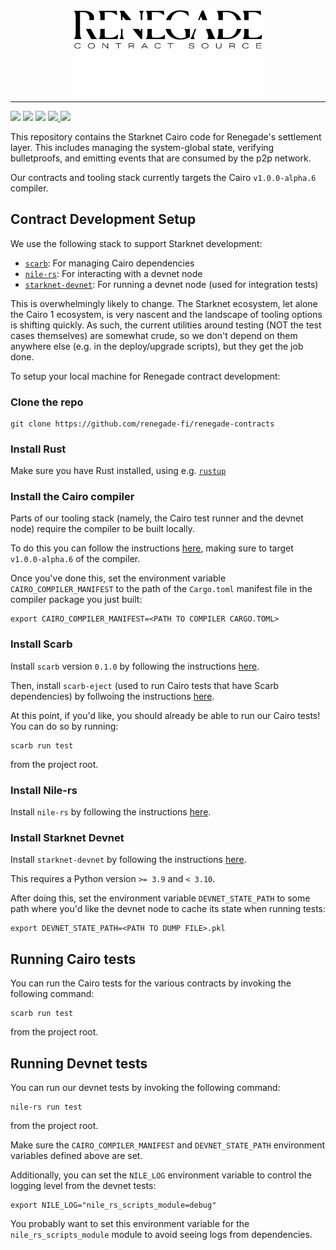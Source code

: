 <div align="center">
  <img
    alt="Renegade Logo"
    width="60%"
    src="./img/logo_light_contract.svg#gh-light-mode-only"
  />
  <img
    alt="Renegade Logo"
    width="60%"
    src="./img/logo_dark_contract.svg#gh-dark-mode-only"
  />
</div>

---

<div>
  <img
    src="https://github.com/renegade-fi/renegade-contracts/actions/workflows/test_cairo.yml/badge.svg"
  />
  <img
    src="https://github.com/renegade-fi/renegade-contracts/actions/workflows/test_nile.yml/badge.svg"
  />
  <img
    src="https://github.com/renegade-fi/renegade-contracts/actions/workflows/format.yml/badge.svg"
  />
  <a href="https://twitter.com/renegade_fi" target="_blank">
    <img src="https://img.shields.io/twitter/follow/renegade_fi?style=social" />
  </a>
  <a href="https://discord.gg/renegade-fi" target="_blank">
    <img src="https://img.shields.io/discord/1032770899675463771?label=Join%20Discord&logo=discord&style=social" />
  </a>
</div>

This repository contains the Starknet Cairo code for Renegade's settlement
layer. This includes managing the system-global state, verifying bulletproofs,
and emitting events that are consumed by the p2p network.

Our contracts and tooling stack currently targets the Cairo `v1.0.0-alpha.6` compiler.

## Contract Development Setup

We use the following stack to support Starknet development:
- [`scarb`](https://github.com/software-mansion/scarb): For managing Cairo dependencies
- [`nile-rs`](https://github.com/OpenZeppelin/nile-rs): For interacting with a devnet node
- [`starknet-devnet`](https://github.com/0xSpaceShard/starknet-devnet): For running a devnet node (used for integration tests)

This is overwhelmingly likely to change. The Starknet ecosystem, let alone the Cairo 1 ecosystem, is very nascent and the landscape
of tooling options is shifting quickly. As such, the current utilities around testing (NOT the test cases themselves) are somewhat
crude, so we don't depend on them anywhere else (e.g. in the deploy/upgrade scripts), but they get the job done.

To setup your local machine for Renegade contract development:

### Clone the repo
```
git clone https://github.com/renegade-fi/renegade-contracts
```

### Install Rust

Make sure you have Rust installed, using e.g. [`rustup`](https://rustup.rs/)

### Install the Cairo compiler

Parts of our tooling stack (namely, the Cairo test runner and the devnet node) require the compiler to be built locally.

To do this you can follow the instructions [here](https://cairo-book.github.io/ch01-01-installation.html), making sure to target `v1.0.0-alpha.6` of the compiler.

Once you've done this, set the environment variable `CAIRO_COMPILER_MANIFEST` to the path of the `Cargo.toml` manifest file in the compiler package you just built:
```shell
export CAIRO_COMPILER_MANIFEST=<PATH TO COMPILER CARGO.TOML>
```

### Install Scarb

Install `scarb` version `0.1.0` by following the instructions [here](https://docs.swmansion.com/scarb/docs/install).

Then, install `scarb-eject` (used to run Cairo tests that have Scarb dependencies) by follwoing the instructions [here](https://github.com/software-mansion-labs/scarb-eject#installation).

At this point, if you'd like, you should already be able to run our Cairo tests! You can do so by running:
```shell
scarb run test
```
from the project root.

### Install Nile-rs

Install `nile-rs` by following the instructions [here](https://github.com/OpenZeppelin/nile-rs#installation).

### Install Starknet Devnet

Install `starknet-devnet` by following the instructions [here](https://0xspaceshard.github.io/starknet-devnet/docs/intro).

This requires a Python version `>= 3.9` and `< 3.10`.

After doing this, set the environment variable `DEVNET_STATE_PATH` to some path where you'd like the devnet node to cache its state when running tests:
```shell
export DEVNET_STATE_PATH=<PATH TO DUMP FILE>.pkl
```

## Running Cairo tests

You can run the Cairo tests for the various contracts by invoking the following command:
```shell
scarb run test
```
from the project root.

## Running Devnet tests

You can run our devnet tests by invoking the following command:
```shell
nile-rs run test
```
from the project root.

Make sure the `CAIRO_COMPILER_MANIFEST` and `DEVNET_STATE_PATH` environment variables defined above are set.

Additionally, you can set the `NILE_LOG` environment variable to control the logging level from the devnet tests:
```shell
export NILE_LOG="nile_rs_scripts_module=debug"
```
You probably want to set this environment variable for the `nile_rs_scripts_module` module to avoid seeing logs from dependencies.
